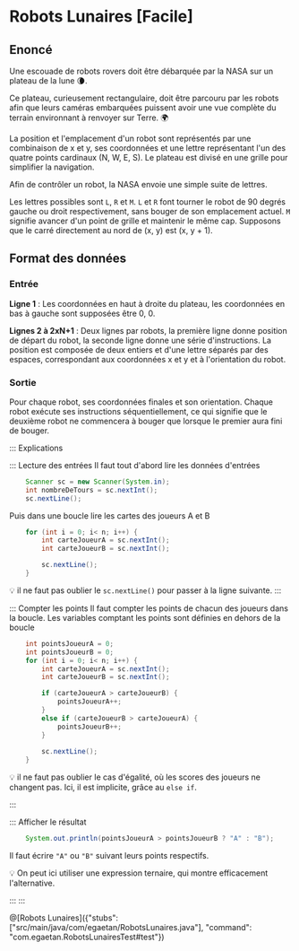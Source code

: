 # Robots Lunaires [Facile]


## Enoncé

Une escouade de robots rovers doit être débarquée par la NASA sur un plateau de la lune 🌘.

Ce plateau, curieusement rectangulaire, doit être parcouru par les robots afin que leurs caméras embarquées puissent avoir une vue complète du terrain environnant à renvoyer sur Terre. 🌍

La position et l'emplacement d'un robot sont représentés par une combinaison de x et y, ses coordonnées et une lettre représentant l'un des quatre points cardinaux (N, W, E, S). Le plateau est divisé en une grille pour simplifier la navigation.

Afin de contrôler un robot, la NASA envoie une simple suite de lettres. 

Les lettres possibles sont `L`, `R` et `M`. `L` et `R` font tourner le robot de 90 degrés gauche ou droit respectivement, sans bouger de son emplacement actuel. `M` signifie avancer d'un point de grille et maintenir le même cap.
Supposons que le carré directement au nord de (x, y) est (x, y + 1).

## Format des données

### Entrée

**Ligne 1** : Les coordonnées en haut à droite du plateau, les coordonnées en bas à gauche sont supposées être 0, 0.

**Lignes 2 à 2xN+1** : Deux lignes par robots, la première ligne donne position de départ du robot, la seconde ligne donne une série d'instructions. 
La position est composée de deux entiers et d'une lettre séparés par des espaces, correspondant aux coordonnées x et y et à l'orientation du robot.

### Sortie
Pour chaque robot, ses coordonnées finales et son orientation. Chaque robot exécute ses instructions séquentiellement, ce qui signifie que le deuxième robot ne commencera à bouger que lorsque le premier aura fini de bouger.


::: Explications

::: Lecture des entrées
Il faut tout d'abord lire les données d'entrées
``` java
	Scanner sc = new Scanner(System.in);
	int nombreDeTours = sc.nextInt();
	sc.nextLine();
```

Puis dans une boucle lire les cartes des joueurs A et B
``` java
	for (int i = 0; i< n; i++) {		
		int carteJoueurA = sc.nextInt();
		int carteJoueurB = sc.nextInt();

		sc.nextLine();
	}
```		

💡 il ne faut pas oublier le `sc.nextLine()` pour passer à la ligne suivante.
:::

::: Compter les points
Il faut compter les points de chacun des joueurs dans la boucle.
Les variables comptant les points sont définies en dehors de la boucle

``` java
	int pointsJoueurA = 0;
	int pointsJoueurB = 0;
	for (int i = 0; i< n; i++) {		
		int carteJoueurA = sc.nextInt();
		int carteJoueurB = sc.nextInt();

		if (carteJoueurA > carteJoueurB) {
			pointsJoueurA++;
		}
		else if (carteJoueurB > carteJoueurA) {
			pointsJoueurB++;
		}
		
		sc.nextLine();
	}
```	
💡 il ne faut pas oublier le cas d'égalité, où les scores des joueurs ne changent pas. Ici, il est implicite, grâce au `else if`.

:::

::: Afficher le résultat

``` java
	System.out.println(pointsJoueurA > pointsJoueurB ? "A" : "B");
```
Il faut écrire `"A"` ou `"B"` suivant leurs points respectifs.

💡  On peut ici utiliser une expression ternaire, qui montre efficacement l'alternative.

:::
:::


@[Robots Lunaires]({"stubs": ["src/main/java/com/egaetan/RobotsLunaires.java"], "command": "com.egaetan.RobotsLunairesTest#test"})
